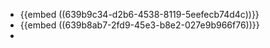- {{embed ((639b9c34-d2b6-4538-8119-5eefecb74d4c))}}
- {{embed ((639b8ab7-2fd9-45e3-b8e2-027e9b966f76))}}
-